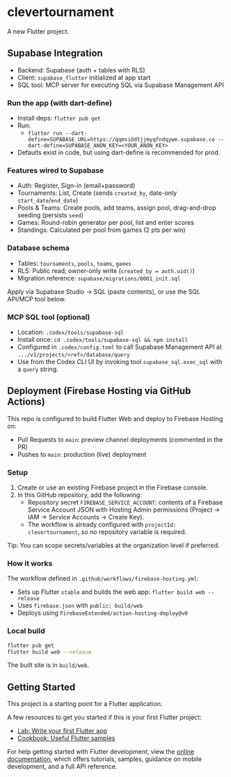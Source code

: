# clevertournament

A new Flutter project.

## Supabase Integration

- Backend: Supabase (auth + tables with RLS)
- Client: `supabase_flutter` initialized at app start
- SQL tool: MCP server for executing SQL via Supabase Management API

### Run the app (with dart-define)

- Install deps: `flutter pub get`
- Run:
  - `flutter run --dart-define=SUPABASE_URL=https://qqmsiddtjjmyqfndqywe.supabase.co --dart-define=SUPABASE_ANON_KEY=<YOUR_ANON_KEY>`
- Defaults exist in code, but using dart-define is recommended for prod.

### Features wired to Supabase

- Auth: Register, Sign-in (email+password)
- Tournaments: List, Create (sends `created_by`, date-only `start_date`/`end_date`)
- Pools & Teams: Create pools, add teams, assign pool, drag-and-drop seeding (persists `seed`)
- Games: Round-robin generator per pool, list and enter scores
- Standings: Calculated per pool from games (2 pts per win)

### Database schema

- Tables: `tournaments`, `pools`, `teams`, `games`
- RLS: Public read; owner-only write (`created_by = auth.uid()`)
- Migration reference: `supabase/migrations/0001_init.sql`

Apply via Supabase Studio → SQL (paste contents), or use the SQL API/MCP tool below.

### MCP SQL tool (optional)

- Location: `.codex/tools/supabase-sql`
- Install once: `cd .codex/tools/supabase-sql && npm install`
- Configured in `.codex/config.toml` to call Supabase Management API at `.../v1/projects/<ref>/database/query`
- Use from the Codex CLI UI by invoking tool `supabase_sql.exec_sql` with a `query` string.

## Deployment (Firebase Hosting via GitHub Actions)

This repo is configured to build Flutter Web and deploy to Firebase Hosting on:
- Pull Requests to `main`: preview channel deployments (commented in the PR)
- Pushes to `main`: production (live) deployment

### Setup

1. Create or use an existing Firebase project in the Firebase console.
2. In this GitHub repository, add the following:
   - Repository secret `FIREBASE_SERVICE_ACCOUNT`: contents of a Firebase Service Account JSON with Hosting Admin permissions (Project → IAM → Service Accounts → Create Key).
   - The workflow is already configured with `projectId: clevertournament`, so no repository variable is required.

Tip: You can scope secrets/variables at the organization level if preferred.

### How it works

The workflow defined in `.github/workflows/firebase-hosting.yml`:
- Sets up Flutter `stable` and builds the web app: `flutter build web --release`
- Uses `firebase.json` with `public: build/web`
- Deploys using `FirebaseExtended/action-hosting-deploy@v0`

### Local build

```bash
flutter pub get
flutter build web --release
```

The built site is in `build/web`.


## Getting Started

This project is a starting point for a Flutter application.

A few resources to get you started if this is your first Flutter project:

- [Lab: Write your first Flutter app](https://docs.flutter.dev/get-started/codelab)
- [Cookbook: Useful Flutter samples](https://docs.flutter.dev/cookbook)

For help getting started with Flutter development, view the
[online documentation](https://docs.flutter.dev/), which offers tutorials,
samples, guidance on mobile development, and a full API reference.
